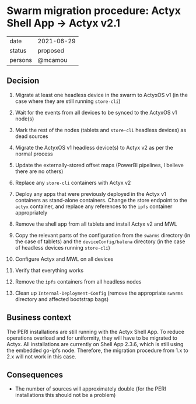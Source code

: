 # Swarm migration procedure: Actyx Shell App -> Actyx v2.1

|         |            |
|---------|------------|
| date    | 2021-06-29 |
| status  | proposed   |
| persons | @mcamou    |

## Decision

1. Migrate at least one headless device in the swarm to ActyxOS v1 (in the case
where they are still running `store-cli`)

1. Wait for the events from all devices to be synced to the ActyxOS v1 node(s)

1. Mark the rest of the nodes (tablets and `store-cli` headless devices) as dead
sources

1. Migrate the ActyxOS v1 headless device(s) to Actyx v2 as per the normal
process

1. Update the externally-stored offset maps (PowerBI pipelines, I believe there
are no others)

1. Replace any `store-cli` containers with Actyx v2

1. Deploy any apps that were previously deployed in the Actyx v1 containers
as stand-alone containers. Change the store endpoint to the `actyx` container,
and replace any references to the `ipfs` container appropriately

1. Remove the shell app from all tablets and install Actyx v2 and MWL

1. Copy the relevant parts of the configuration from the `swarms` directory (in
the case of tablets) and the `deviceConfig/balena` directory (in the case of
headless devices running `store-cli`)

1. Configure Actyx and MWL on all devices

1. Verify that everything works

1. Remove the `ipfs` containers from all headless nodes

1. Clean up `Internal-Deployment-Config` (remove the appropriate `swarms`
directory and affected bootstrap bags)

## Business context

The PERI installations are still running with the Actyx Shell App. To reduce
operations overload and for uniformity, they will have to be migrated to Actyx.
All installations are currently on Shell App 2.3.6, which is still using the
embedded go-ipfs node. Therefore, the migration procedure from 1.x to 2.x will
not work in this case.

## Consequences

- The number of sources will approximately double (for the PERI installations
this should not be a problem)
